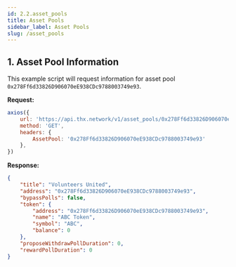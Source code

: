 ```yaml
---
id: 2.2.asset_pools
title: Asset Pools
sidebar_label: Asset Pools
slug: /asset_pools
---
```


## 1. Asset Pool Information

This example script will request information for asset pool `0x278Ff6d33826D906070eE938CDc9788003749e93`.

**Request:**
```javascript
axios({
    url: 'https://api.thx.network/v1/asset_pools/0x278Ff6d33826D906070eE938CDc9788003749e93',
    method: 'GET',
    headers: {
        AssetPool: '0x278Ff6d33826D906070eE938CDc9788003749e93'
    },
})
```

**Response:**
```json
{
    "title": "Volunteers United",
    "address": "0x278Ff6d33826D906070eE938CDc9788003749e93",
    "bypassPolls": false,
    "token": {
        "address": "0x278Ff6d33826D906070eE938CDc9788003749e93",
        "name": "ABC Token",
        "symbol": "ABC",
        "balance": 0
    },
    "proposeWithdrawPollDuration": 0,
    "rewardPollDuration": 0
}
```